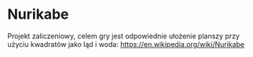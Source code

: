 # Nurikabe
Projekt zaliczeniowy, celem gry jest odpowiednie ułożenie planszy przy użyciu kwadratów jako ląd i woda: https://en.wikipedia.org/wiki/Nurikabe
